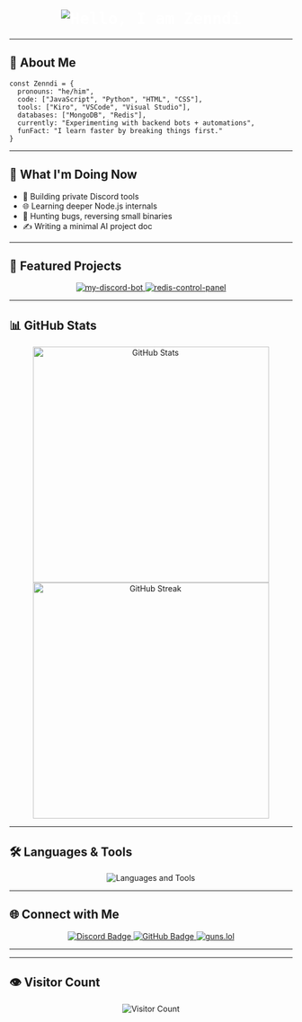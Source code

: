 <h1 align="center" style="color:#ffffff; font-weight:bold; font-family:'Fira Code', monospace;">
  <img src="https://readme-typing-svg.demolab.com?font=Fira+Code&duration=4000&pause=1500&color=ffffff&center=true&vCenter=true&width=600&height=50&lines=Hello%2C+I+am+Zenndi" alt="Hello, I am Zenndi" />
</h1>

---

## 🧠 About Me

```text
const Zenndi = {
  pronouns: "he/him",
  code: ["JavaScript", "Python", "HTML", "CSS"],
  tools: ["Kiro", "VSCode", "Visual Studio"],
  databases: ["MongoDB", "Redis"],
  currently: "Experimenting with backend bots + automations",
  funFact: "I learn faster by breaking things first."
}
```

---

## 💼 What I'm Doing Now

- 🔧 Building private Discord tools
- 🌐 Learning deeper Node.js internals
- 🐞 Hunting bugs, reversing small binaries
- ✍️ Writing a minimal AI project doc

---

## 🚀 Featured Projects

<p align="center">
  <a href="https://github.com/zenndi/my-discord-bot" target="_blank" rel="noopener noreferrer">
    <img src="https://github-readme-stats.vercel.app/api/pin/?username=zenndi&repo=my-discord-bot&theme=dark&hide_border=true&bg_color=000000" alt="my-discord-bot" />
  </a>
  <a href="https://github.com/zenndi/redis-control-panel" target="_blank" rel="noopener noreferrer">
    <img src="https://github-readme-stats.vercel.app/api/pin/?username=zenndi&repo=redis-control-panel&theme=dark&hide_border=true&bg_color=000000" alt="redis-control-panel" />
  </a>
</p>

---

## 📊 GitHub Stats

<p align="center">
  <img src="https://github-readme-stats.vercel.app/api?username=zenndi&show_icons=true&theme=dark&hide_border=true&bg_color=000000" width="420" alt="GitHub Stats" />
  <img src="https://streak-stats.demolab.com?user=zenndi&theme=dark&hide_border=true&background=000000&ring=4a76fc&fire=4a76fc" width="420" alt="GitHub Streak" />
</p>

---

## 🛠️ Languages & Tools

<p align="center">
  <img src="https://skillicons.dev/icons?i=js,python,html,css,redis,mongo,vscode,visualstudio,discord&theme=dark" alt="Languages and Tools" />
</p>

---

## 🌐 Connect with Me

<p align="center">
  <a href="https://discord.com/users/1235350793222361281" target="_blank" rel="noopener noreferrer">
    <img src="https://img.shields.io/badge/Discord-Zenndi%230000-5865F2?style=for-the-badge&logo=discord&logoColor=white" alt="Discord Badge" />
  </a>
  <a href="https://github.com/zenndi" target="_blank" rel="noopener noreferrer">
    <img src="https://img.shields.io/badge/GitHub-Zenndi-181717?style=for-the-badge&logo=github&logoColor=white" alt="GitHub Badge" />
  </a>
  <a href="https://guns.lol/zendi" target="_blank" rel="noopener noreferrer">
    <img src="https://img.shields.io/badge/guns.lol-Zenndi-FF69B4?style=for-the-badge&logo=target&logoColor=white" alt="guns.lol" />
  </a>
</p>

---

---

## 👁️ Visitor Count

<p align="center">
  <img src="https://count.getloli.com/get/@zenndi?theme=booru-vivi" alt="Visitor Count" />
</p>


